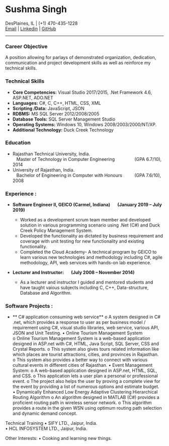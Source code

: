 # **Sushma Singh**
DesPlaines, IL | (+1) 470-435-1228 <br>
[Email](mailto:sushma2511@gmail.com) | [Linkedin](https://www.linkedin.com/in/sushma-s-026888132) | [GitHub](https://github.com/Ersushma/CV/edit/gh-pages/README.md)
___
### **Career Objective**
A position allowing for parlays of demonstrated organization, dedication, communication and project development skills as well as reinforce my technical skills. 

### **Technical Skills**
- **Core Competencies:** Visual Studio 2017/2015, .Net Framework 4.6, ASP.NET, ADO.NET 
- **Languages:**			C#, C, C++, HTML, CSS, XML
- **Scripting /Data:**			JavaScript, JSON
- **RDBMS:**				MS SQL Server 2012/2008/2005 
- **Database Tools:**			SQL Server Management Studio
- **Operating Systems:**		Windows 10, Windows 2008/2003/2000/NT/XP. 
- **Additional Technology:**		Duck Creek Technology 

### **Education** 
- Rajasthan Technical University, India.  
&nbsp;&nbsp; Master of Technology in Computer Engineering  &nbsp;&nbsp;&nbsp;&nbsp;&nbsp;&nbsp;&nbsp;&nbsp;&nbsp;&nbsp;&nbsp;&nbsp;&nbsp;&nbsp; (GPA 6.7/10), 2014
- University of Rajasthan, India.   
&nbsp;&nbsp; Bachelor of Engineering in Computer with Honours  &nbsp;&nbsp;&nbsp;&nbsp;&nbsp;&nbsp;&nbsp;&nbsp; (GPA 7.6/10), 2008

### **Experience** : 
* **Software Engineer II, GEICO (Carmel, Indiana)	   	  &nbsp;&nbsp;&nbsp;&nbsp;&nbsp; (January 2019 – July 2019)**
  * Worked as a development scrum team member and developed solution in various programming scenario using .Net (C#) and Duck Creek Policy Management System.
  * Developed the functionality as dictated by business requirement and coverage with unit testing for new functionality and existing functionality.
  * Completed the Cloud Academy- A technical program by GEICO to learn various new technologies and methodology including C#, agile methodology, API, web services with hands-on  lab experience.
  
* **Lecturer and Instructor:  &nbsp;&nbsp;&nbsp;&nbsp;&nbsp; (July 2008 – November 2014)**  
  * As a lecturer and instructor I guided and mentored students and have taught vaious subjects including C, C++, Data-structure, Database and Algorithm. 		


### **Software Projects** : 
* **	C# application consuming web service**
o	A system designed in C# .net, which provides a response to user as per business model / requirement using C#, visual studio libraries, web service, various API, JSON and Unit Testing.
•	Online Tourism Management System  
o	Online Tourism Management System is a web-based application designed in ASP.net with C#, HTML, Java Script, SQL Server, CSS and Crystal Reports. 
o	This system also gives tours related information like which places are tourist attractions, cities, and provinces in Rajasthan.  
o	This system also provides a better way to connect with various cultural events in different cities of Rajasthan. 
•	Event Management System: 
o	A web-based application designed in ASP.net, HTML, SQL, and CSS. 
o	This application lets a user plan a personal or professional event. 
o	The project also helps the user by proving a complete view for the event by providing a list of numerous options and estimate budget.  
•	Dynamically Enhanced Low Energy Adaptive Clustering Hierarchical Routing Algorithm 
o	An algorithm designed in MATLAB (C#) provides a proficient routing path in wireless sensor network. 
o	This algorithm provides a route in the given WSN using optimum routing path selection and dynamic demand concept. 
 
Technical Training 
•	SIFY LTD., Jaipur, India.  
•	HCL INFOSYSTEM LTD., Jaipur, India.  
 
Other Interests: 
•	Cooking and learning new things. 

